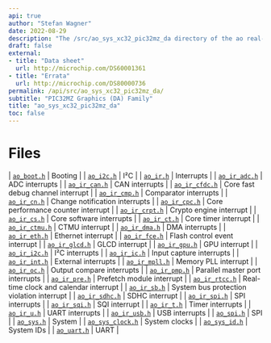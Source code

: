 ```yaml
---
api: true
author: "Stefan Wagner"
date: 2022-08-29
description: "The /src/ao_sys_xc32_pic32mz_da directory of the ao real-time operating system."
draft: false
external:
- title: "Data sheet"
  url: http://microchip.com/DS60001361
- title: "Errata"
  url: http://microchip.com/DS80000736
permalink: /api/src/ao_sys_xc32_pic32mz_da/ 
subtitle: "PIC32MZ Graphics (DA) Family"
title: "ao_sys_xc32_pic32mz_da"
toc: false
---
```


# Files

| [`ao_boot.h`](ao_boot.h.md) | Booting |
| [`ao_i2c.h`](ao_i2c.h.md) | I²C |
| [`ao_ir.h`](ao_ir.h.md) | Interrupts |
| [`ao_ir_adc.h`](ao_ir_adc.h.md) | ADC interrupts |
| [`ao_ir_can.h`](ao_ir_can.h.md) | CAN interrupts |
| [`ao_ir_cfdc.h`](ao_ir_cfdc.h.md) | Core fast debug channel interrupt |
| [`ao_ir_cmp.h`](ao_ir_cmp.h.md) | Comparator interrupts |
| [`ao_ir_cn.h`](ao_ir_cn.h.md) | Change notification interrupts |
| [`ao_ir_cpc.h`](ao_ir_cpc.h.md) | Core performance counter interrupt |
| [`ao_ir_crpt.h`](ao_ir_crpt.h.md) | Crypto engine interrupt |
| [`ao_ir_cs.h`](ao_ir_cs.h.md) | Core software interrupts |
| [`ao_ir_ct.h`](ao_ir_ct.h.md) | Core timer interrupt |
| [`ao_ir_ctmu.h`](ao_ir_ctmu.h.md) | CTMU interrupt |
| [`ao_ir_dma.h`](ao_ir_dma.h.md) | DMA interrupts |
| [`ao_ir_eth.h`](ao_ir_eth.h.md) | Ethernet interrupt |
| [`ao_ir_fce.h`](ao_ir_fce.h.md) | Flash control event interrupt |
| [`ao_ir_glcd.h`](ao_ir_glcd.h.md) | GLCD interrupt |
| [`ao_ir_gpu.h`](ao_ir_gpu.h.md) | GPU interrupt |
| [`ao_ir_i2c.h`](ao_ir_i2c.h.md) | I²C interrupts |
| [`ao_ir_ic.h`](ao_ir_ic.h.md) | Input capture interrupts |
| [`ao_ir_int.h`](ao_ir_int.h.md) | External interrupts |
| [`ao_ir_mpll.h`](ao_ir_mpll.h.md) | Memory PLL interrupt |
| [`ao_ir_oc.h`](ao_ir_oc.h.md) | Output compare interrupts |
| [`ao_ir_pmp.h`](ao_ir_pmp.h.md) | Parallel master port interrupts |
| [`ao_ir_pre.h`](ao_ir_pre.h.md) | Prefetch module interrupt |
| [`ao_ir_rtcc.h`](ao_ir_rtcc.h.md) | Real-time clock and calendar interrupt |
| [`ao_ir_sb.h`](ao_ir_sb.h.md) | System bus protection violation interrupt |
| [`ao_ir_sdhc.h`](ao_ir_sdhc.h.md) | SDHC interrupt |
| [`ao_ir_spi.h`](ao_ir_spi.h.md) | SPI interrupts |
| [`ao_ir_sqi.h`](ao_ir_sqi.h.md) | SQI interrupt |
| [`ao_ir_t.h`](ao_ir_t.h.md) | Timer interrupts |
| [`ao_ir_u.h`](ao_ir_u.h.md) | UART interrupts |
| [`ao_ir_usb.h`](ao_ir_usb.h.md) | USB interrupts |
| [`ao_spi.h`](ao_spi.h.md) | SPI |
| [`ao_sys.h`](ao_sys.h.md) | System |
| [`ao_sys_clock.h`](ao_sys_clock.h.md) | System clocks |
| [`ao_sys_id.h`](ao_sys_id.h.md) | System IDs |
| [`ao_uart.h`](ao_uart.h.md) | UART |
